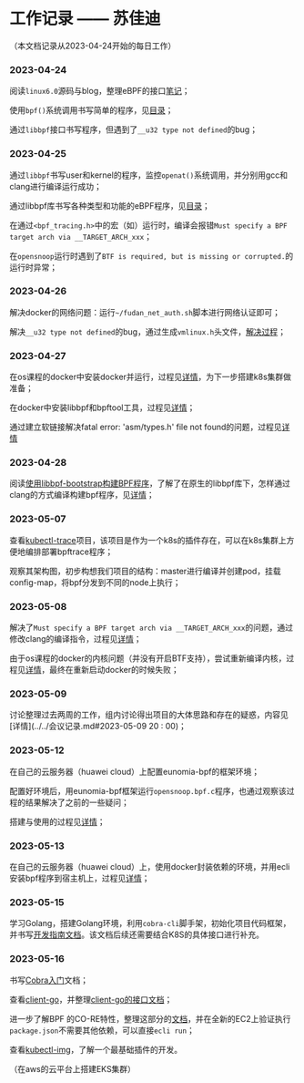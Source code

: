 # 工作记录 —— 苏佳迪

（本文档记录从2023-04-24开始的每日工作）

### 2023-04-24

阅读`linux6.0`源码与blog，整理eBPF的接口[笔记](../../note/Su/eBPF.md#bpf-syscall)；

使用`bpf()`系统调用书写简单的程序，见[目录](../../note/Su/test/bpf_syscall)；

通过`libbpf`接口书写程序，但遇到了`__u32 type not defined`的bug；

### 2023-04-25

通过`libbpf`书写user和kernel的程序，监控`openat()`系统调用，并分别用gcc和clang进行编译运行成功；

通过libbpf库书写各种类型和功能的eBPF程序，见[目录](../../note/Su/test/libbpf)；

在通过`<bpf_tracing.h>`中的宏（如）运行时，编译会报错`Must specify a BPF target arch via __TARGET_ARCH_xxx`；

在`opensnoop`运行时遇到了`BTF is required, but is missing or corrupted.`的运行时异常；

### 2023-04-26

解决docker的网络问题：运行`~/fudan_net_auth.sh`脚本进行网络认证即可；

解决`__u32 type not defined`的bug，通过生成`vmlinux.h`头文件，[解决过程](./问题与解决.md#error:unknown_type_name_'__u64')；

### 2023-04-27

在os课程的docker中安装docker并运行，过程见[详情](./k8s_docker安装搭建.md)，为下一步搭建k8s集群做准备；

在docker中安装libbpf和bpftool工具，过程见[详情](./bpf环境搭建.md)；

通过建立软链接解决fatal error: 'asm/types.h' file not found的问题，过程见[详情](./问题与解决.md#fatal_error:_'asm/types.h'_file_not_found)

### 2023-04-28

阅读[使用libbpf-bootstrap构建BPF程序](https://forsworns.github.io/zh/blogs/20210627/)，了解了在原生的libbpf库下，怎样通过clang的方式编译构建bpf程序，见[详情](./libbpf编译构建BPF过程.md)；

### 2023-05-07

查看[kubectl-trace](https://github.com/iovisor/kubectl-trace)项目，该项目是作为一个k8s的插件存在，可以在k8s集群上方便地编排部署bpftrace程序；

观察其架构图，初步构想我们项目的结构：master进行编译并创建pod，挂载config-map，将bpf分发到不同的node上执行；

### 2023-05-08

解决了`Must specify a BPF target arch via __TARGET_ARCH_xxx`的问题，通过修改clang的编译指令，过程见[详情](./问题与解决.md#fatal_error:_'asm/types.h'_file_not_found)；

由于os课程的docker的内核问题（并没有开启BTF支持），尝试重新编译内核，过程见[详情](./重新编译linux内核.md)，最终在重新启动docker的时候失败；

### 2023-05-09

讨论整理过去两周的工作，组内讨论得出项目的大体思路和存在的疑惑，内容见[详情](../../会议记录.md#2023-05-09 20 : 00)；

### 2023-05-12

在自己的云服务器（huawei cloud）上配置eunomia-bpf的框架环境；

配置好环境后，用eunomia-bpf框架运行`opensnoop.bpf.c`程序，也通过观察该过程的结果解决了之前的一些疑问；

搭建与使用的过程见[详情](./搭建与使用eunomia-bpf框架环境.md)；

### 2023-05-13

在自己的云服务器（huawei cloud）上，使用docker封装依赖的环境，并用ecli安装bpf程序到宿主机上，过程见[详情](./使用docker结合ecli部署bpf程序.md)；

### 2023-05-15

学习Golang，搭建Golang环境，利用`cobra-cli`脚手架，初始化项目代码框架，并书写[开发指南文档](../../开发指南.md)。该文档后续还需要结合K8S的具体接口进行补充。

### 2023-05-16

书写[Cobra入门](../../note/Su/Cobra.md)文档；

查看[client-go](https://github.com/kubernetes/client-go)，并整理[client-go的接口文档](../../note/Su/client-go.md)；

进一步了解BPF 的CO-RE特性，整理这部分的[文档](../../note/Su/eBPF.md)，并在全新的EC2上验证执行`package.json`不需要其他依赖，可以直接`ecli run`；

查看[kubectl-img](https://github.com/redhatxl/kubectl-img)，了解一个最基础插件的开发。

（在aws的云平台上搭建EKS集群）